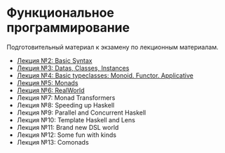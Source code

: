 # Функциональное программирование

Подготовительный материал к экзамену по лекционным материалам.

* [Лекция №2: Basic Syntax](lectures/L2-BasicSyntax.md)
* [Лекция №3: Datas, Classes, Instances](lectures/L3-DatasClassesInstances.md)
* [Лекция №4: Basic typeclasses: Monoid. Functor. Applicative](lectures/L4-MonoidFunctorApplicative.md)
* [Лекция №5: Monads](lectures/L5-Monads.md)
* [Лекция №6: RealWorld](lectures/L6-RealWorld.md)
* Лекция №7: Monad Transformers
* Лекция №8: Speeding up Haskell
* Лекция №9: Parallel and Concurrent Haskell
* Лекция №10: Template Haskell and Lens
* Лекция №11: Brand new DSL world
* Лекция №12: Some fun with kinds
* Лекция №13: Comonads
